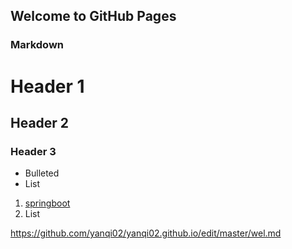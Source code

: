 ## Welcome to GitHub Pages


### Markdown


# Header 1
## Header 2
### Header 3

- Bulleted
- List

1. [springboot](https://github.com/yanqi02/yanqi02.github.io/edit/master/wel.md)
2. List

https://github.com/yanqi02/yanqi02.github.io/edit/master/wel.md
